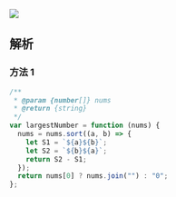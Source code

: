 ![](https://output66.oss-cn-beijing.aliyuncs.com/img/20220303175450.png)

## 解析

### 方法 1

```js
/**
 * @param {number[]} nums
 * @return {string}
 */
var largestNumber = function (nums) {
  nums = nums.sort((a, b) => {
    let S1 = `${a}${b}`;
    let S2 = `${b}${a}`;
    return S2 - S1;
  });
  return nums[0] ? nums.join("") : "0";
};
```
